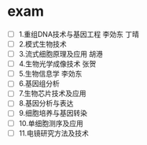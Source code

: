 # exam

- [ ] 1.重组DNA技术与基因工程 李効东 丁晴
- [ ] 2.模式生物技术
- [ ] 3.流式细胞原理及应用 胡港
- [ ] 4.生物光学成像技术 张贺
- [ ] 5.生物信息学 李効东
- [ ] 6.基因组分析
- [ ] 7.生物芯片技术及应用
- [ ] 8.基因分析与表达
- [ ] 9.细胞培养与基因转染
- [ ] 10.单细胞测序及应用
- [ ] 11.电镜研究方法及技术
